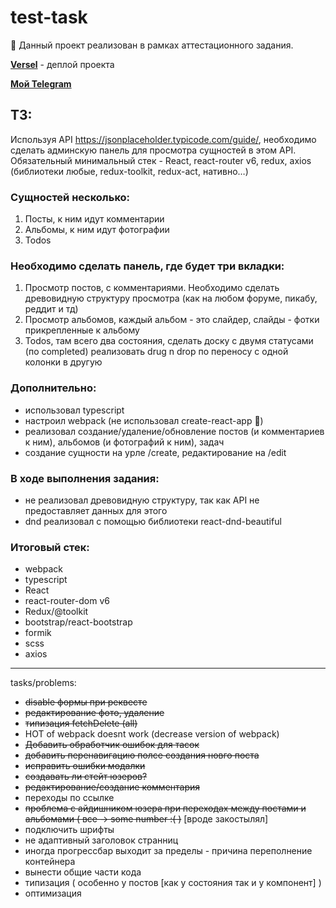 # test-task
👋 Данный проект реализован в рамках аттестационного задания.

[**Versel**](https://test-task-obpwgghqe-k1ntsugi1.vercel.app) - деплой проекта

[**Мой Telegram**](https://t.me/bmasalimov) 

## ТЗ: 

Используя API https://jsonplaceholder.typicode.com/guide/, необходимо сделать админскую панель для просмотра сущностей в этом API. Обязательный минимальный стек - React, react-router v6, redux, axios (библиотеки любые, redux-toolkit, redux-act, нативно…)

### Сущностей несколько:
  1.	Посты, к ним идут комментарии
  2.	Альбомы, к ним идут фотографии
  3.	Todos
  
### Необходимо сделать панель, где будет три вкладки:

  1.	Просмотр постов, с комментариями. Необходимо сделать древовидную структуру просмотра (как на любом форуме, пикабу, реддит и тд)
  2.	Просмотр альбомов, каждый альбом - это слайдер, слайды - фотки прикрепленные к альбому
  3.	Todos, там всего два состояния, сделать доску с двумя статусами (по completed) реализовать drug n drop по переносу с одной колонки в другую

### Дополнительно:
  - использовал typescript
  - настроил webpack (не использовал create-react-app 🗿)
  - реализовал создание/удаление/обновление постов (и комментариев к ним), альбомов (и фотографий к ним), задач
  - создание сущности на урле /create, редактирование на /edit

### В ходе выполнения задания:
  - не реализовал древовидную структуру, так как API не предоставляет данных для этого
  - dnd реализовал с помощью библиотеки react-dnd-beautiful

### Итоговый стек:
  - webpack
  - typescript
  - React
  - react-router-dom v6
  - Redux/@toolkit
  - bootstrap/react-bootstrap
  - formik
  - scss
  - axios

---

tasks/problems:
  - ~~disable формы при реквесте~~
  - ~~редактирование фото, удаление~~
  - ~~типизация fetchDelete (all)~~
  - HOT of webpack doesnt work (decrease version of webpack)
  - ~~Добавить обработчик ошибок для тасок~~
  - ~~добавить перенавигацию полсе создания новго поста~~
  - ~~исправить ошибки модалки~~
  - ~~создавать ли стейт юзеров?~~
  - ~~редактирование/создание комментария~~
  - переходы по ссылке
  - ~~проблема с айдишником юзера при переходах между постами и альбомами ( все -> some number :( )~~ [вроде закостылял]
  - подключить шрифты
  - не адаптивный заголовок странниц
  - иногда прогрессбар выходит за пределы - причина переполнение контейнера
  - вынести общие части кода
  - типизация ( особенно у постов [как у состояния так и у компонент] )
  - оптимизация

